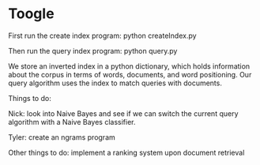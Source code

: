 # Toogle

First run the create index program:
python createIndex.py

Then run the query index program:
python query.py

We store an inverted index in a python dictionary, which holds information about the corpus in terms of words, documents, and word positioning.  Our query algorithm uses the index to match queries with documents.

Things to do:

Nick: look into Naive Bayes and see if we can switch the current query algorithm with a Naive Bayes classifier.

Tyler: create an ngrams program


Other things to do:
implement a ranking system upon document retrieval

